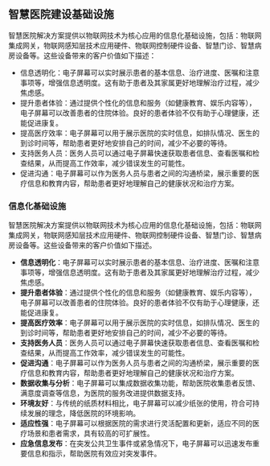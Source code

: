 ## 智慧医院建设基础设施
智慧医院解决方案提供以物联网技术为核心应用的信息化基础设施，包括：物联网集成网关，物联网感知层技术应用硬件、物联网控制硬件设备、智慧门诊、智慧病房设备等。这些设备带来的客户价值如下描述：

- 信息透明化：电子屏幕可以实时展示患者的基本信息、治疗进度、医嘱和注意事项等，增强信息透明度。这有助于患者及其家属更好地理解治疗过程，减少焦虑感。
- 提升患者体验：通过提供个性化的信息和服务（如健康教育、娱乐内容等），电子屏幕可以改善患者的住院体验。良好的患者体验不仅有助于心理健康，还能促进康复。
- 提高医疗效率：电子屏幕可以用于展示医院的实时信息，如排队情况、医生的到诊时间等，帮助患者更好地安排自己的时间，减少不必要的等待。
- 支持医务人员：医务人员可以通过电子屏幕快速获取患者信息、查看医嘱和检查结果，从而提高工作效率，减少错误发生的可能性。
- 促进沟通：电子屏幕可以作为医务人员与患者之间的沟通桥梁，展示重要的医疗信息和教育内容，帮助患者更好地理解自己的健康状况和治疗方案。

###	信息化基础设施
智慧医院解决方案提供以物联网技术为核心应用的信息化基础设施，包括：物联网集成网关，物联网感知层技术应用硬件、物联网控制硬件设备、智慧门诊、智慧病房设备等。这些设备带来的客户价值如下描述。

- **信息透明化**：电子屏幕可以实时展示患者的基本信息、治疗进度、医嘱和注意事项等，增强信息透明度。这有助于患者及其家属更好地理解治疗过程，减少焦虑感。
- **提升患者体验**：通过提供个性化的信息和服务（如健康教育、娱乐内容等），电子屏幕可以改善患者的住院体验。良好的患者体验不仅有助于心理健康，还能促进康复。
- **提高医疗效率**：电子屏幕可以用于展示医院的实时信息，如排队情况、医生的到诊时间等，帮助患者更好地安排自己的时间，减少不必要的等待。
- **支持医务人员**：医务人员可以通过电子屏幕快速获取患者信息、查看医嘱和检查结果，从而提高工作效率，减少错误发生的可能性。
- **促进沟通**：电子屏幕可以作为医务人员与患者之间的沟通桥梁，展示重要的医疗信息和教育内容，帮助患者更好地理解自己的健康状况和治疗方案。
- **数据收集与分析**：电子屏幕可以集成数据收集功能，帮助医院收集患者反馈、满意度调查等信息，为医院的服务改进提供数据支持。
- **环境友好**：与传统的纸质材料相比，电子屏幕可以减少纸张的使用，符合可持续发展的理念，降低医院的环境影响。
- **适应性强**：电子屏幕可以根据医院的需求进行灵活配置和更新，适应不同的医疗场景和患者需求，具有较高的可扩展性。
- **应急信息发布**：在突发公共卫生事件或紧急情况下，电子屏幕可以迅速发布重要信息和指示，帮助医院有效应对突发事件。